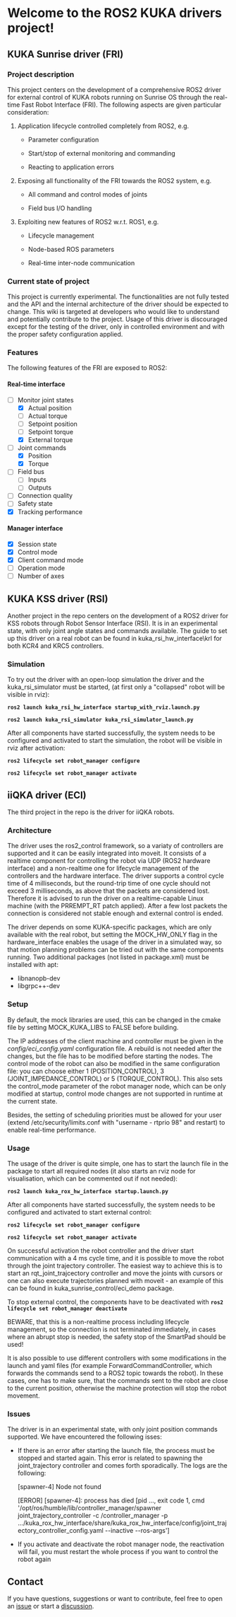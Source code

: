# Welcome to the ROS2 KUKA drivers project!

## KUKA Sunrise driver (FRI)

### Project description

This project centers on the development of a comprehensive ROS2 driver for external control of KUKA robots running on Sunrise OS through the real-time Fast Robot Interface (FRI). The following aspects are given particular consideration:

1. Application lifecycle controlled completely from ROS2, e.g.
   
   - Parameter configuration
   
   - Start/stop of external monitoring and commanding 
   
   - Reacting to application errors

2. Exposing all functionality of the FRI towards the ROS2 system, e.g.
   
   - All command and control modes of joints
   
   - Field bus I/O handling

3. Exploiting new features of ROS2 w.r.t. ROS1, e.g.
   
   - Lifecycle management
   
   - Node-based ROS parameters
   
   - Real-time inter-node communication

### Current state of project

This project is currently experimental. The functionalities are not fully tested and the API and the internal architecture of the driver should be expected to change. This wiki is targeted at developers who would like to understand and potentially contribute to the project. Usage of this driver is discouraged except for the testing of the driver, only in controlled environment and with the proper safety configuration applied.

### Features

The following features of the FRI are exposed to ROS2:

#### Real-time interface

- [ ] Monitor joint states
  - [x] Actual position
  - [ ] Actual torque
  - [ ] Setpoint position
  - [ ] Setpoint torque
  - [x] External torque
- [ ] Joint commands
  - [x] Position
  - [x] Torque
- [ ] Field bus
  - [ ] Inputs
  - [ ] Outputs
- [ ] Connection quality
- [ ] Safety state
- [x] Tracking performance

#### Manager interface

- [x] Session state
- [x] Control mode
- [x] Client command mode
- [ ] Operation mode
- [ ] Number of axes

## KUKA KSS driver (RSI)

Another project in the repo centers on the development of a ROS2 driver for KSS robots through Robot Sensor Interface (RSI). It is in an experimental state, with only joint angle states and commands available. The guide to set up this driver on a real robot can be found in kuka_rsi_hw_interface\krl for both KCR4 and KRC5 controllers.

### Simulation

To try out the driver with an open-loop simulation the driver and the kuka_rsi_simulator must be started, (at first only a "collapsed" robot will be visible in rviz):

**`ros2 launch kuka_rsi_hw_interface startup_with_rviz.launch.py`**

**`ros2 launch kuka_rsi_simulator kuka_rsi_simulator_launch.py`**

After all components have started successfully, the system needs to be configured and activated to start the simulation, the robot will be visible in rviz after activation:

**`ros2 lifecycle set robot_manager configure`**

**`ros2 lifecycle set robot_manager activate`**

## iiQKA driver (ECI)

The third project in the repo is the driver for iiQKA robots. 

### Architecture

The driver uses the ros2_control framework, so a variaty of controllers are supported and it can be easily integrated into moveit. It consists of a realtime component for controlling the robot via UDP (ROS2 hardware interface) and a non-realtime one for lifecycle management of the controllers and the hardware interface. The driver supports a control cycle time of 4 milliseconds, but the round-trip time of one cycle should not exceed 3 milliseconds, as above that the packets are considered lost. Therefore it is advised to run the driver on a realtime-capable Linux machine (with the PRREMPT_RT patch applied). After a few lost packets the connection is considered not stable enough and external control is ended.

The driver depends on some KUKA-specific packages, which are only available with the real robot, but setting the MOCK_HW_ONLY flag in the hardware_interface enables the usage of the driver in a simulated way, so that motion planning problems can be tried out with the same components running.
Two additional packages (not listed in package.xml) must be installed with apt:
- libnanopb-dev
- libgrpc++-dev

### Setup

By default, the mock libraries are used, this can be changed in the cmake file by setting MOCK_KUKA_LIBS to FALSE before building.

The IP addresses of the client machine and controller must be given in the *config/eci_config.yaml* configuration file. A rebuild is not needed after the changes, but the file has to be modified before starting the nodes. The control mode of the robot can also be modified in the same configuration file: you can choose either 1 (POSITION_CONTROL), 3 (JOINT_IMPEDANCE_CONTROL) or 5 (TORQUE_CONTROL). This also sets the control_mode parameter of the robot manager node, which can be only modified at startup, control mode changes are not supported in runtime at the current state.

Besides, the setting of scheduling priorities must be allowed for your user (extend /etc/security/limits.conf with "username	 -	 rtprio		 98" and restart) to enable real-time performance.

### Usage

The usage of the driver is quite simple, one has to start the launch file in the package to start all required nodes (it also starts an rviz node for visualisation, which can be commented out if not needed):

**`ros2 launch kuka_rox_hw_interface startup.launch.py`**

After all components have started successfully, the system needs to be configured and activated to start external control:

**`ros2 lifecycle set robot_manager configure`**


**`ros2 lifecycle set robot_manager activate`**

On successful activation the robot controller and the driver start communication with a 4 ms cycle time, and it is possible to move the robot through the joint trajectory controller. The easiest way to achieve this is to start an rqt_joint_trajcectory controller and move the joints with cursors or one can also execute trajectories planned with moveit - an example of this can be found in kuka_sunrise_control/eci_demo package.

To stop external control, the components have to be deactivated with **`ros2 lifecycle set robot_manager deactivate`**

BEWARE, that this is a non-realtime process including lifecycle management, so the connection is not terminated immediately, in cases where an abrupt stop is needed, the safety stop of the SmartPad should be used!

It is also possible to use different controllers with some modifications in the launch and yaml files (for example ForwardCommandController, which forwards the commands send to a ROS2 topic towards the robot). In these cases, one has to make sure, that the commands sent to the robot are close to the current position, otherwise the machine protection will stop the robot movement.

### Issues

The driver is in an experimental state, with only joint position commands supported. We have encountered the following isses:
- If there is an error after starting the launch file, the process must be stopped and started again. This error is related to spawning the joint_trajectory controller and comes forth sporadically.
The logs are the following:

    [spawner-4] Node not found

    [ERROR] [spawner-4]: process has died [pid ..., exit code 1, cmd '/opt/ros/humble/lib/controller_manager/spawner joint_trajectory_controller -c /controller_manager -p .../kuka_rox_hw_interface/share/kuka_rox_hw_interface/config/joint_trajectory_controller_config.yaml --inactive --ros-args']

- If you activate and deactivate the robot manager node, the reactivation will fail, you must restart the whole process if you want to control the robot again



## Contact

If you have questions, suggestions or want to contribute, feel free to open an [issue](https://github.com/kroshu/ros2_kuka_sunrise/issues) or start a [discussion](https://github.com/kroshu/ros2_kuka_sunrise/discussions).

